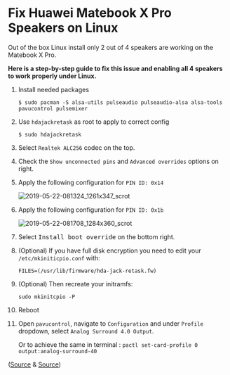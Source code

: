 # Fix Huawei Matebook X Pro Speakers on Linux

Out of the box Linux install only 2 out of 4 speakers are working on the Matebook X Pro.

**Here is a step-by-step guide to fix this issue and enabling all 4 speakers to work properly under Linux.**


1. Install needed packages

   `$ sudo pacman -S alsa-utils pulseaudio pulseaudio-alsa alsa-tools pavucontrol pulsemixer`

2. Use `hdajackretask` as root to apply to correct config

   `$ sudo hdajackretask`

3. Select `Realtek ALC256` codec on the top.

4. Check the `Show unconnected pins` and `Advanced overrides` options on right.

5. Apply the following configuration for `PIN ID: 0x14`

   ![2019-05-22-081324_1261x347_scrot](https://user-images.githubusercontent.com/9076747/58158269-9e414a00-7c69-11e9-824b-fc08df81903e.png)
   
6. Apply the following configuration for `PIN ID: 0x1b`

   ![2019-05-22-081708_1284x360_scrot](https://user-images.githubusercontent.com/9076747/58158467-042dd180-7c6a-11e9-9dca-8780d98f6a6a.png)
   
7. Select <kbd>Install boot override</kbd> on the bottom right.

8. (Optional) If you have full disk encryption you need to edit your `/etc/mkiniticpio.conf` with:

   `FILES=(/usr/lib/firmware/hda-jack-retask.fw)`
   
9. (Optional) Then recreate your initramfs:

   `sudo mkinitcpio -P`
   
10. Reboot

11. Open `pavucontrol`, navigate to `Configuration` and under `Profile` dropdown, select `Analog Surround 4.0 Output`.

    Or to achieve the same in terminal : `pactl set-card-profile 0 output:analog-surround-40`

([Source](https://www.reddit.com/r/MatebookXPro/comments/8z4pv7/fix_for_the_2_out_of_4_speakers_issue_on_linux/) & [Source](https://aymanbagabas.com/2018/07/23/archlinux-on-matebook-x-pro.html))
